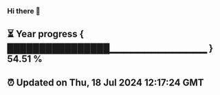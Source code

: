 ### Hi there 👋
⏳ Year progress { ████████████████▁▁▁▁▁▁▁▁▁▁▁▁▁▁ } 54.51 %
---
⏰ Updated on Thu, 18 Jul 2024 12:17:24 GMT
---
